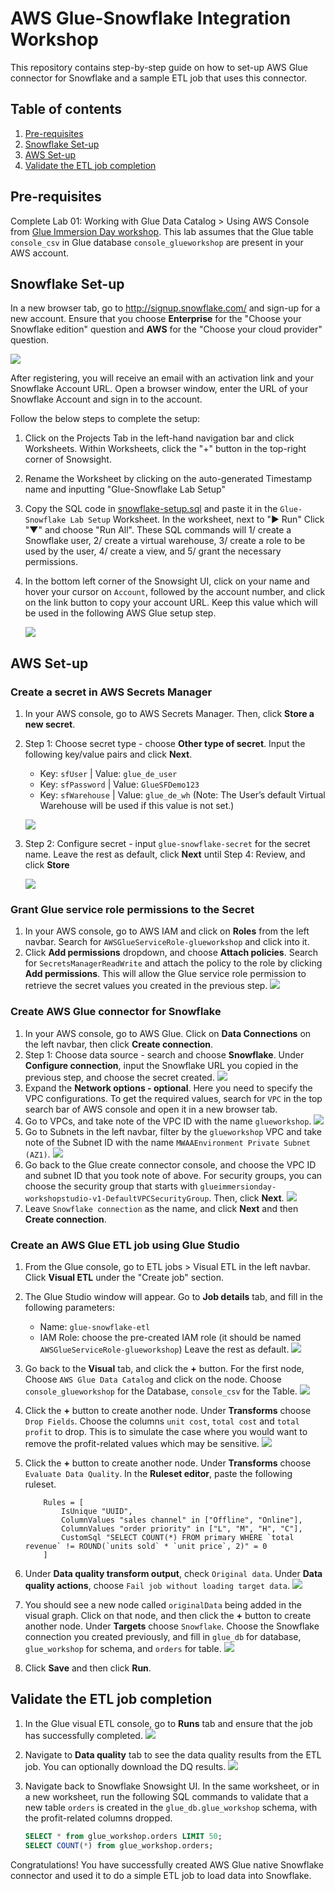 # AWS Glue-Snowflake Integration Workshop

This repository contains step-by-step guide on how to set-up AWS Glue connector for Snowflake and a sample ETL job that uses this connector.

## Table of contents
1. [Pre-requisites](#pre-requisites)
1. [Snowflake Set-up](#snowflake-set-up)
1. [AWS Set-up](#aws-set-up)
1. [Validate the ETL job completion](#validate-the-etl-job-completion)

## Pre-requisites

Complete Lab 01: Working with Glue Data Catalog > Using AWS Console from [Glue Immersion Day workshop](https://catalog.us-east-1.prod.workshops.aws/workshops/ee59d21b-4cb8-4b3d-a629-24537cf37bb5/en-US). This lab assumes that the Glue table `console_csv` in Glue database `console_glueworkshop` are present in your AWS account.

## Snowflake Set-up

In a new browser tab, go to http://signup.snowflake.com/ and sign-up for a new account. Ensure that you choose **Enterprise** for the "Choose your Snowflake edition" question and **AWS** for the "Choose your cloud provider" question.

![](images/snowflake-signup.png)

After registering, you will receive an email with an activation link and your Snowflake Account URL. Open a browser window, enter the URL of your Snowflake Account and sign in to the account.

Follow the below steps to complete the setup:
1. Click on the Projects Tab in the left-hand navigation bar and click Worksheets. Within Worksheets, click the "+" button in the   top-right corner of Snowsight.
1. Rename the Worksheet by clicking on the auto-generated Timestamp name and inputting "Glue-Snowflake Lab Setup"
1. Copy the SQL code in [snowflake-setup.sql](./snowflake-setup.sql) and paste it in the `Glue-Snowflake Lab Setup` Worksheet. In the worksheet, next to "► Run" Click "▼" and choose "Run All". These SQL commands will 1/ create a Snowflake user, 2/ create a virtual warehouse, 3/ create a role to be used by the user, 4/ create a view, and 5/ grant the necessary permissions.
1. In the bottom left corner of the Snowsight UI, click on your name and hover your cursor on `Account`, followed by the account number, and click on the link button to copy your account URL. Keep this value which will be used in the following AWS Glue setup step.

    ![](images/snowflake-account-url.png)

## AWS Set-up

### Create a secret in AWS Secrets Manager

1. In your AWS console, go to AWS Secrets Manager. Then, click **Store a new secret**.
1. Step 1: Choose secret type - choose **Other type of secret**. Input the following key/value pairs and click **Next**.
    * Key: `sfUser` | Value: `glue_de_user`
    * Key: `sfPassword` | Value: `GlueSFDemo123`
    * Key: `sfWarehouse` | Value: `glue_de_wh` (Note: The User’s default Virtual Warehouse will be used if this value is not set.)

    ![](images/sm-create-secret-1.png)

1. Step 2: Configure secret - input `glue-snowflake-secret` for the secret name. Leave the rest as default, click **Next** until Step 4: Review, and click **Store**

    ![](images/sm-create-secret-2.png)

### Grant Glue service role permissions to the Secret

1. In your AWS console, go to AWS IAM and click on **Roles** from the left navbar. Search for `AWSGlueServiceRole-glueworkshop` and click into it.
1. Click **Add permissions** dropdown, and choose **Attach policies**. Search for `SecretsManagerReadWrite` and attach the policy to the role by clicking **Add permissions**. This will allow the Glue service role permission to retrieve the secret values you created in the previous step.
    ![](images/iam-attach-sm-policy.png)

### Create AWS Glue connector for Snowflake

1. In your AWS console, go to AWS Glue. Click on **Data Connections** on the left navbar, then click **Create connection**.
1. Step 1: Choose data source - search and choose **Snowflake**. Under **Configure connection**, input the Snowflake URL you copied in the previous step, and choose the secret created.
    ![](images/glue-create-connector-1.png)
1. Expand the **Network options - optional**. Here you need to specify the VPC configurations. To get the required values, search for `VPC` in the top search bar of AWS console and open it in a new browser tab.
1. Go to VPCs, and take note of the VPC ID with the name `glueworkshop`.
    ![](images/vpcs.png)
1. Go to Subnets in the left navbar, filter by the `glueworkshop` VPC and take note of the Subnet ID with the name `MWAAEnvironment Private Subnet (AZ1)`.
    ![](images/subnets.png)
1. Go back to the Glue create connector console, and choose the VPC ID and subnet ID that you took note of above. For security groups, you can choose the security group that starts with `glueimmersionday-workshopstudio-v1-DefaultVPCSecurityGroup`. Then, click **Next**.
    ![](images/glue-create-connector-2.png)
1. Leave `Snowflake connection` as the name, and click **Next** and then **Create connection**.


### Create an AWS Glue ETL job using Glue Studio

1. From the Glue console, go to ETL jobs > Visual ETL in the left navbar. Click **Visual ETL** under the "Create job" section.
1. The Glue Studio window will appear. Go to **Job details** tab, and fill in the following parameters:
    - Name: `glue-snowflake-etl`
    - IAM Role: choose the pre-created IAM role (it should be named `AWSGlueServiceRole-glueworkshop`)
    Leave the rest as default.
    ![](images/glue-create-job-1.png)

1. Go back to the **Visual** tab, and click the **+** button. For the first node, Choose `AWS Glue Data Catalog` and click on the node. Choose `console_glueworkshop` for the Database, `console_csv` for the Table.
    ![](images/glue-create-job-2.png)

1. Click the **+** button to create another node. Under **Transforms** choose `Drop Fields`. Choose the columns `unit cost`, `total cost` and `total profit` to drop. This is to simulate the case where you would want to remove the profit-related values which may be sensitive.
    ![](images/glue-create-job-3.png)

1. Click the **+** button to create another node. Under **Transforms** choose `Evaluate Data Quality`. In the **Ruleset editor**, paste the following ruleset.
    ```
        Rules = [
            IsUnique "UUID",
            ColumnValues "sales channel" in ["Offline", "Online"],
            ColumnValues "order priority" in ["L", "M", "H", "C"],
            CustomSql "SELECT COUNT(*) FROM primary WHERE `total revenue` != ROUND(`units sold` * `unit price`, 2)" = 0
        ]
    ```

1. Under **Data quality transform output**, check `Original data`. Under **Data quality actions**, choose `Fail job without loading target data`. 
    ![](images/glue-create-job-4.png)

1. You should see a new node called `originalData` being added in the visual graph. Click on that node, and then click the **+** button to create another node. Under **Targets** choose `Snowflake`. Choose the Snowflake connection you created previously, and fill in `glue_db` for database, `glue_workshop` for schema, and `orders` for table.
    ![](images/glue-create-job-5.png)

1. Click **Save** and then click **Run**.

## Validate the ETL job completion

1. In the Glue visual ETL console, go to **Runs** tab and ensure that the job has successfully completed.
    ![](images/glue-job-status.png)

1. Navigate to **Data quality** tab to see the data quality results from the ETL job. You can optionally download the DQ results.
    ![](images/glue-dq-results.png)

1. Navigate back to Snowflake Snowsight UI. In the same worksheet, or in a new worksheet, run the following SQL commands to validate that a new table `orders` is created in the `glue_db.glue_workshop` schema, with the profit-related columns dropped.

    ```sql
    SELECT * from glue_workshop.orders LIMIT 50;
    SELECT COUNT(*) from glue_workshop.orders;
    ```

Congratulations! You have successfully created AWS Glue native Snowflake connector and used it to do a simple ETL job to load data into Snowflake.